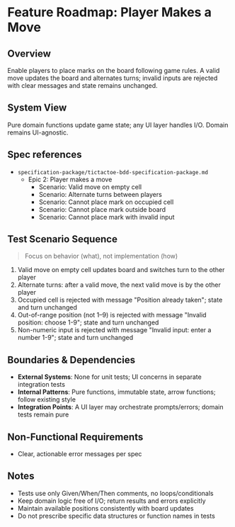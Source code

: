 # Feature Roadmap: Player Makes a Move

## Overview

Enable players to place marks on the board following game rules. A valid move updates the board and alternates turns; invalid inputs are rejected with clear messages and state remains unchanged.

## System View

Pure domain functions update game state; any UI layer handles I/O. Domain remains UI-agnostic.

## Spec references

- `specification-package/tictactoe-bdd-specification-package.md`
  - Epic 2: Player makes a move
    - Scenario: Valid move on empty cell
    - Scenario: Alternate turns between players
    - Scenario: Cannot place mark on occupied cell
    - Scenario: Cannot place mark outside board
    - Scenario: Cannot place mark with invalid input

## Test Scenario Sequence

> Focus on behavior (what), not implementation (how)

1. Valid move on empty cell updates board and switches turn to the other player
2. Alternate turns: after a valid move, the next valid move is by the other player
3. Occupied cell is rejected with message "Position already taken"; state and turn unchanged
4. Out-of-range position (not 1–9) is rejected with message "Invalid position: choose 1-9"; state and turn unchanged
5. Non-numeric input is rejected with message "Invalid input: enter a number 1-9"; state and turn unchanged

## Boundaries & Dependencies

- **External Systems**: None for unit tests; UI concerns in separate integration tests
- **Internal Patterns**: Pure functions, immutable state, arrow functions; follow existing style
- **Integration Points**: A UI layer may orchestrate prompts/errors; domain tests remain pure

## Non-Functional Requirements

- Clear, actionable error messages per spec

## Notes

- Tests use only Given/When/Then comments, no loops/conditionals
- Keep domain logic free of I/O; return results and errors explicitly
- Maintain available positions consistently with board updates
- Do not prescribe specific data structures or function names in tests
